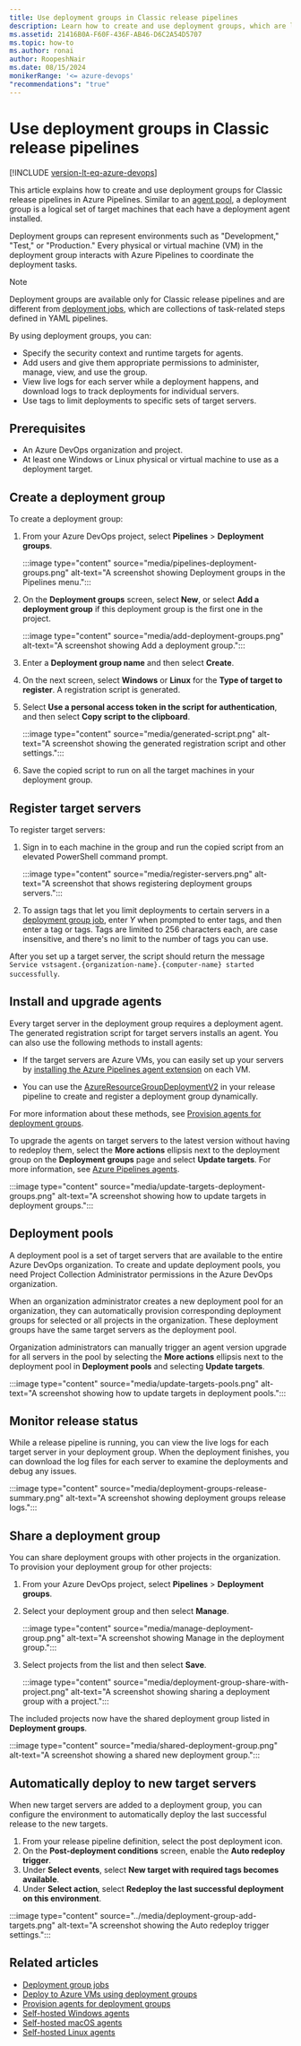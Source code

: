 ```yaml
---
title: Use deployment groups in Classic release pipelines
description: Learn how to create and use deployment groups, which are logical groups of target machines for Classic release pipelines in Azure Pipelines.
ms.assetid: 21416B0A-F60F-436F-AB46-D6C2A54D5707
ms.topic: how-to
ms.author: ronai
author: RoopeshNair
ms.date: 08/15/2024
monikerRange: '<= azure-devops'
"recommendations": "true"
---
```


# Use deployment groups in Classic release pipelines

[!INCLUDE [version-lt-eq-azure-devops](../../../includes/version-lt-eq-azure-devops.md)]

This article explains how to create and use deployment groups for Classic release pipelines in Azure Pipelines. Similar to an [agent pool](../agents/pools-queues.md), a deployment group is a logical set of target machines that each have a deployment agent installed.

Deployment groups can represent environments such as "Development," "Test," or "Production." Every physical or virtual machine (VM) in the deployment group interacts with Azure Pipelines to coordinate the deployment tasks.

>[!NOTE]
>Deployment groups are available only for Classic release pipelines and are different from [deployment jobs](../process/deployment-jobs.md), which are collections of task-related steps defined in YAML pipelines.

By using deployment groups, you can:

- Specify the security context and runtime targets for agents.
- Add users and give them appropriate permissions to administer, manage, view, and use the group.
- View live logs for each server while a deployment happens, and download logs to track deployments for individual servers.
- Use tags to limit deployments to specific sets of target servers.

## Prerequisites

- An Azure DevOps organization and project.
- At least one Windows or Linux physical or virtual machine to use as a deployment target.

## Create a deployment group

To create a deployment group:

1. From your Azure DevOps project, select **Pipelines** > **Deployment groups**.

   :::image type="content" source="media/pipelines-deployment-groups.png" alt-text="A screenshot showing Deployment groups in the Pipelines menu.":::

1. On the **Deployment groups** screen, select **New**, or select **Add a deployment group** if this deployment group is the first one in the project.

   :::image type="content" source="media/add-deployment-groups.png" alt-text="A screenshot showing Add a deployment group.":::
 
1. Enter a **Deployment group name** and then select **Create**.

1. On the next screen, select **Windows** or **Linux** for the **Type of target to register**. A registration script is generated.

1. Select **Use a personal access token in the script for authentication**, and then select **Copy script to the clipboard**.

   :::image type="content" source="media/generated-script.png" alt-text="A screenshot showing the generated registration script and other settings.":::

1. Save the copied script to run on all the target machines in your deployment group.

## Register target servers

To register target servers:

1. Sign in to each machine in the group and run the copied script from an elevated PowerShell command prompt.

   :::image type="content" source="media/register-servers.png" alt-text="A screenshot that shows registering deployment groups servers.":::

1. To assign tags that let you limit deployments to certain servers in a [deployment group job](../../process/deployment-group-phases.md), enter *Y* when prompted to enter tags, and then enter a tag or tags. Tags are limited to 256 characters each, are case insensitive, and there's no limit to the number of tags you can use.

After you set up a target server, the script should return the message `Service vstsagent.{organization-name}.{computer-name} started successfully`.

## Install and upgrade agents

Every target server in the deployment group requires a deployment agent. The generated registration script for target servers installs an agent. You can also use the following methods to install agents:

- If the target servers are Azure VMs, you can easily set up your servers by [installing the Azure Pipelines agent extension](./howto-provision-deployment-group-agents.md#install-the-azure-pipelines-agent-azure-vm-extension) on each VM.

- You can use the [AzureResourceGroupDeploymentV2](./howto-provision-deployment-group-agents.md#use-the-azureresourcegroupdeploymentv2) in your release pipeline to create and register a deployment group dynamically.

For more information about these methods, see [Provision agents for deployment groups](howto-provision-deployment-group-agents.md).

To upgrade the agents on target servers to the latest version without having to redeploy them, select the **More actions** ellipsis next to the deployment group on the **Deployment groups** page and select **Update targets**. For more information, see [Azure Pipelines agents](../../agents/agents.md).

:::image type="content" source="media/update-targets-deployment-groups.png" alt-text="A screenshot showing how to update targets in deployment groups.":::

## Deployment pools

A deployment pool is a set of target servers that are available to the entire Azure DevOps organization. To create and update deployment pools, you need Project Collection Administrator permissions in the Azure DevOps organization.

When an organization administrator creates a new deployment pool for an organization, they can automatically provision corresponding deployment groups for selected or all projects in the organization. These deployment groups have the same target servers as the deployment pool.

Organization administrators can manually trigger an agent version upgrade for all servers in the pool by selecting the **More actions** ellipsis next to the deployment pool in **Deployment pools** and selecting **Update targets**.

:::image type="content" source="media/update-targets-pools.png" alt-text="A screenshot showing how to update targets in deployment pools.":::

## Monitor release status

While a release pipeline is running, you can view the live logs for each target server in your deployment group. When the deployment finishes, you can download the log files for each server to examine the deployments and debug any issues.

:::image type="content" source="media/deployment-groups-release-summary.png" alt-text="A screenshot showing deployment groups release logs.":::

## Share a deployment group

You can share deployment groups with other projects in the organization. To provision your deployment group for other projects:

1. From your Azure DevOps project, select **Pipelines** > **Deployment groups**.

1. Select your deployment group and then select **Manage**.

   :::image type="content" source="media/manage-deployment-group.png" alt-text="A screenshot showing Manage in the deployment group.":::

1. Select projects from the list and then select **Save**.

   :::image type="content" source="media/deployment-group-share-with-project.png" alt-text="A screenshot showing sharing a deployment group with a project.":::

The included projects now have the shared deployment group listed in **Deployment groups**.

:::image type="content" source="media/shared-deployment-group.png" alt-text="A screenshot showing a shared new deployment group.":::

## Automatically deploy to new target servers

When new target servers are added to a deployment group, you can configure the environment to automatically deploy the last successful release to the new targets.

1. From your release pipeline definition, select the post deployment icon.
1. On the **Post-deployment conditions** screen, enable the **Auto redeploy trigger**.
1. Under **Select events**, select **New target with required tags becomes available**.
1. Under **Select action**, select **Redeploy the last successful deployment on this environment**.

:::image type="content" source="../media/deployment-group-add-targets.png" alt-text="A screenshot showing the Auto redeploy trigger settings.":::

## Related articles

- [Deployment group jobs](../../process/deployment-group-phases.md)
- [Deploy to Azure VMs using deployment groups](./deploying-azure-vms-deployment-groups.md)
- [Provision agents for deployment groups](./howto-provision-deployment-group-agents.md)
- [Self-hosted Windows agents](../../agents/windows-agent.md)
- [Self-hosted macOS agents](../../agents/osx-agent.md)
- [Self-hosted Linux agents](../../agents/linux-agent.md)
